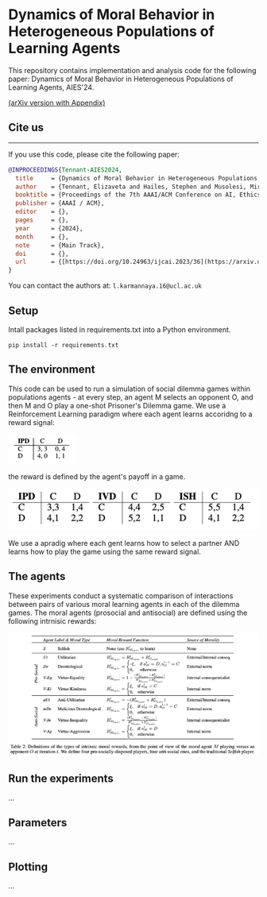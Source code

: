 # Dynamics of Moral Behavior in Heterogeneous Populations of Learning Agents

This repository contains implementation and analysis code for the following paper: 
Dynamics of Moral Behavior in Heterogeneous Populations of Learning Agents, AIES'24. 

[(arXiv version with Appendix)](https://arxiv.org/abs/2403.04202) 


## Cite us
***

If you use this code, please cite the following paper:

```bibtex
@INPROCEEDINGS{Tennant-AIES2024,
  title     = {Dynamics of Moral Behavior in Heterogeneous Populations of Learning Agents},
  author    = {Tennant, Elizaveta and Hailes, Stephen and Musolesi, Mirco},
  booktitle = {Proceedings of the 7th AAAI/ACM Conference on AI, Ethics & Society (AIES'24)},
  publisher = {AAAI / ACM},
  editor    = {},
  pages     = {},
  year      = {2024},
  month     = {},
  note      = {Main Track},
  doi       = {},
  url       = {[https://doi.org/10.24963/ijcai.2023/36](https://arxiv.org/abs/2403.04202)},
}

```

You can contact the authors at: `l.karmannaya.16@ucl.ac.uk`

## Setup

Intall packages listed in requirements.txt into a Python environment. 
```
pip install -r requirements.txt
```

## The environment 

This code can be used to run a simulation of social dilemma games within populations agents - at every step, an agent M selects an opponent O, and then M and O play a one-shot Prisoner's Dilemma game. We use a Reinforcement Learning paradigm where each agent learns accoridng to a reward signal:

![Payoffs for players M and O](pics/payoffs.png)

the reward is defined by the agent's payoff in a game.

<p align="center">
  <img src="https://github.com/Liza-Karmannaya/modeling_moral_choice_dyadic/blob/main/pics/payoffs.png" />
</p>

We use a apradig where each gent learns how to select a partner AND learns how to play the game using the same reward signal. 

## The agents 

These experiments conduct a systematic comparison of interactions between pairs of various moral learning agents in each of the dilemma games. The moral agents (prosocial and antisocial) are defined using the following intrnisic rewards: 

![Rewards](pics/moral_rewards.png)



## Run the experiments

...


## Parameters

...

## Plotting 

...


